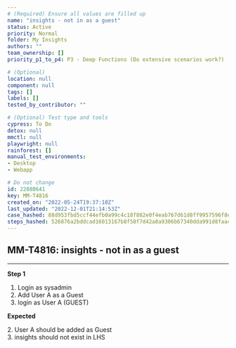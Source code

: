 ```yaml
---
# (Required) Ensure all values are filled up
name: "insights - not in as a guest"
status: Active
priority: Normal
folder: My Insights
authors: ""
team_ownership: []
priority_p1_to_p4: P3 - Deep Functions (Do extensive scenarios work?)

# (Optional)
location: null
component: null
tags: []
labels: []
tested_by_contributor: ""

# (Optional) Test type and tools
cypress: To Do
detox: null
mmctl: null
playwright: null
rainforest: []
manual_test_environments:
- Desktop
- Webapp

# Do not change
id: 22888641
key: MM-T4816
created_on: "2022-05-24T19:37:10Z"
last_updated: "2022-12-01T21:14:53Z"
case_hashed: 88d953fbd5ccf44efb0a99c4c18f882e0f4eab767d61d8ff9957596f8e75fbf3ffac2049e065ca19eb0d6166194a9f1a
steps_hashed: 526876a2bddcad16013167b8f58f7d42a8a9306b67340dda991d8faace18e386b1a468f009f2ef4e0ce05679bf28e02e
---
```


<!-- (Auto-generated) Based on frontmatter's "key" and "name" -->

## MM-T4816: insights - not in as a guest

---

**Step 1**

1. Login as sysadmin
2. Add User A as a Guest
3. login as User A (GUEST)

**Expected**

2\. User A should be added as Guest\
3\. insights should not exist in LHS
